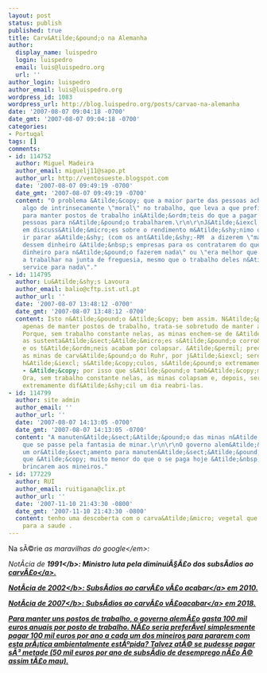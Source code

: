```yaml
---
layout: post
status: publish
published: true
title: Carv&Atilde;&pound;o na Alemanha
author:
  display_name: luispedro
  login: luispedro
  email: luis@luispedro.org
  url: ''
author_login: luispedro
author_email: luis@luispedro.org
wordpress_id: 1083
wordpress_url: http://blog.luispedro.org/posts/carvao-na-alemanha
date: '2007-08-07 09:04:18 -0700'
date_gmt: '2007-08-07 09:04:18 -0700'
categories:
- Portugal
tags: []
comments:
- id: 114752
  author: Miguel Madeira
  author_email: miguelj11@sapo.pt
  author_url: http://ventosueste.blogspot.com
  date: '2007-08-07 09:49:19 -0700'
  date_gmt: '2007-08-07 09:49:19 -0700'
  content: "O problema &Atilde;&copy; que a maior parte das pessoas acha que h&Atilde;&iexcl;
    algo de intrinsecamente \"moral\" no trabalho, que leva a que prefiram pagar impostos
    para manter postos de trabalho in&Atilde;&ordm;teis do que a pagar &Atilde;&nbsp;s
    pessoas para n&Atilde;&pound;o trabalharem.\r\n\r\nJ&Atilde;&iexcl; me envolvi
    em discuss&Atilde;&micro;es sobre o rendimento m&Atilde;&shy;nimo que acabam por
    ir parar a&Atilde;&shy; (com os ant&Atilde;&shy;-RM  a dizerem \"mais valia que
    dessem dinheiro &Atilde;&nbsp;s empresas para os contratarem do que lhes darem
    dinheiro para n&Atilde;&pound;o fazerem nada\" ou \"era melhor que os pusessem
    a trabalhar na junta de freguesia, mesmo que o trabalho deles n&Atilde;&pound;o
    service para nada\"."
- id: 114795
  author: Lu&Atilde;&shy;s Lavoura
  author_email: balio@cftp.ist.utl.pt
  author_url: ''
  date: '2007-08-07 13:48:12 -0700'
  date_gmt: '2007-08-07 13:48:12 -0700'
  content: Isto n&Atilde;&pound;o &Atilde;&copy; bem assim. N&Atilde;&pound;o se trata
    apenas de manter postos de trabalho, trata-se sobretudo de manter as minas operacionais.
    Porque, sem trabalho constante nelas, as minas enchem-se de &Atilde;&iexcl;gua,
    as sustenta&Atilde;&sect;&Atilde;&micro;es s&Atilde;&pound;o corro&Atilde;&shy;das
    e os t&Atilde;&ordm;neis acabam por colapsar. &Atilde;&permil; preciso ver que
    as minas de carv&Atilde;&pound;o do Ruhr, por j&Atilde;&iexcl; serem exploradas
    h&Atilde;&iexcl; s&Atilde;&copy;culos, s&Atilde;&pound;o extremamente profundas
    - &Atilde;&copy; por isso que s&Atilde;&pound;o tamb&Atilde;&copy;m muito caras.
    Ora, sem trabalho constante nelas, as minas colapsam e, depois, ser&Atilde;&iexcl;
    extremamente dif&Atilde;&shy;cil um dia reabri-las.
- id: 114799
  author: site admin
  author_email: ''
  author_url: ''
  date: '2007-08-07 14:13:05 -0700'
  date_gmt: '2007-08-07 14:13:05 -0700'
  content: "A manuten&Atilde;&sect;&Atilde;&pound;o das minas n&Atilde;&pound;o precisa
    que se passe pela fantasia de minar.\r\n\r\nO governo alem&Atilde;&pound;o tem
    um or&Atilde;&sect;amento para manuten&Atilde;&sect;&Atilde;&pound;o das minas
    que &Atilde;&copy; muito menor do que o se paga hoje &Atilde;&nbsp;s pessoas para
    brincarem aos mineiros."
- id: 177229
  author: RUI
  author_email: ruitigana@clix.pt
  author_url: ''
  date: '2007-11-10 21:43:30 -0800'
  date_gmt: '2007-11-10 21:43:30 -0800'
  content: tenho uma descoberta com o carva&Atilde;&micro; vegetal que tem muita importancia
    para a saude .
---
```

<p>Na s&Atilde;&copy;rie <em>as maravilhas do google<&#47;em>:</p>
<p>Not&Atilde;&shy;cia de <b>1991<&#47;b>: Ministro luta pela diminui&Atilde;&sect;&Atilde;&pound;o dos subs&Atilde;&shy;dios ao <a href="http:&#47;&#47;www.iht.com&#47;articles&#47;1991&#47;10&#47;16&#47;coal.php">carv&Atilde;&pound;o<&#47;a>.</p>
<p>Not&Atilde;&shy;cia de <b>2002<&#47;b>: Subs&Atilde;&shy;dios ao carv&Atilde;&pound;o <a href="http:&#47;&#47;www.planetark.com&#47;dailynewsstory.cfm&#47;newsid&#47;16354&#47;story.htm">v&Atilde;&pound;o acabar<&#47;a> em 2010.</p>
<p>Not&Atilde;&shy;cia de <b>2007<&#47;b>: Subs&Atilde;&shy;dios ao carv&Atilde;&pound;o <a href="http:&#47;&#47;www.washingtonpost.com&#47;wp-dyn&#47;content&#47;article&#47;2007&#47;07&#47;29&#47;AR2007072901078.html?hpid=topnews">v&Atilde;&pound;oacabar<&#47;a>  em 2018.</p>
<p>Para manter uns postos de trabalho, o governo alem&Atilde;&pound;o gasta 100 mil euros anuais por posto de trabalho. N&Atilde;&pound;o seria prefer&Atilde;&shy;vel simplesmente pagar 100 mil euros por ano a cada um dos mineiros para pararem com esta pr&Atilde;&iexcl;tica ambientalmente est&Atilde;&ordm;pida? Talvez at&Atilde;&copy; se pudesse pagar s&Atilde;&sup3; metade (50 mil euros por ano de subs&Atilde;&shy;dio de desemprego n&Atilde;&pound;o &Atilde;&copy; assim t&Atilde;&pound;o mau).</p>
